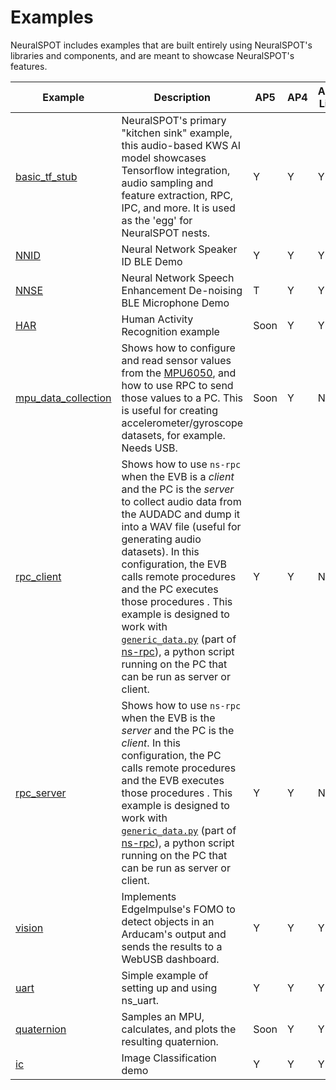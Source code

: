 # Examples

NeuralSPOT includes examples that are built entirely using NeuralSPOT's libraries and components, and are meant to showcase NeuralSPOT's features.

| Example                                                      | Description                                                  | AP5  | AP4  | AP4 Lite | AP3  |
| ------------------------------------------------------------ | ------------------------------------------------------------ | ---- | ---- | -------- | ---- |
| [basic_tf_stub](https://github.com/AmbiqAI/neuralSPOT/tree/main/examples/basic_tf_stub) | NeuralSPOT's primary "kitchen sink" example, this audio-based KWS AI model showcases Tensorflow integration, audio sampling and feature extraction, RPC, IPC, and more. It is used as the 'egg' for NeuralSPOT nests. | Y    | Y    | Y        | Y    |
| [NNID](https://github.com/AmbiqAI/neuralSPOT/tree/main/examples/nnid) | Neural Network Speaker ID BLE Demo                           | Y    | Y    | Y        | Y    |
| [NNSE](https://github.com/AmbiqAI/neuralSPOT/tree/main/examples/nnse) | Neural Network Speech Enhancement De-noising BLE Microphone Demo | T    | Y    | Y        | N    |
| [HAR](https://github.com/AmbiqAI/neuralSPOT/tree/main/examples/har) | Human Activity Recognition example                           | Soon | Y    | Y        | Y    |
| [mpu_data_collection](https://github.com/AmbiqAI/neuralSPOT/tree/main/examples/mpu_data_collection) | Shows how to configure and read sensor values from the [MPU6050](https://github.com/AmbiqAI/neuralSPOT/tree/main/neuralspot/ns-i2c), and how to use RPC to send those values to a PC. This is useful for creating accelerometer/gyroscope datasets, for example. Needs USB. | Soon | Y    | N        | N    |
| [rpc_client](https://github.com/AmbiqAI/neuralSPOT/tree/main/examples/rpc_client) | Shows how to use `ns-rpc` when the EVB is a *client* and the PC is the *server* to collect audio data from the AUDADC and dump it into a WAV file (useful for generating audio datasets). In this configuration, the EVB calls remote procedures and the PC executes those procedures . This example is designed to work with [`generic_data.py`](https://github.com/AmbiqAI/neuralSPOT/blob/main/neuralspot/ns-rpc/python/ns-rpc-genericdata/generic_data.py) (part of [ns-rpc](https://github.com/AmbiqAI/neuralSPOT/tree/main/neuralspot/ns-rpc)), a python script running on the PC that can be run as server or client. | Y    | Y    | N        | N    |
| [rpc_server](https://github.com/AmbiqAI/neuralSPOT/tree/main/examples/rpc_server) | Shows how to use `ns-rpc` when the EVB is the *server* and the PC is the *client*. In this configuration, the PC calls remote procedures and the EVB executes those procedures . This example is designed to work with [`generic_data.py`](https://github.com/AmbiqAI/neuralSPOT/blob/main/neuralspot/ns-rpc/python/ns-rpc-genericdata/generic_data.py) (part of [ns-rpc](https://github.com/AmbiqAI/neuralSPOT/tree/main/neuralspot/ns-rpc)), a python script running on the PC that can be run as server or client. | Y    | Y    | N        | N    |
| [vision](https://github.com/AmbiqAI/neuralSPOT/tree/main/examples/vision) | Implements EdgeImpulse's FOMO to detect objects in an Arducam's output and sends the results to a WebUSB dashboard. | Y    | Y    | Y        | N    |
| [uart](https://github.com/AmbiqAI/neuralSPOT/tree/main/examples/uart) | Simple example of setting up and using ns_uart.              | Y    | Y    | Y        | Y    |
| [quaternion](https://github.com/AmbiqAI/neuralSPOT/tree/main/examples/quaternion) | Samples an MPU, calculates, and plots the resulting quaternion. | Soon | Y    | Y        | Y    |
| [ic](https://github.com/AmbiqAI/neuralSPOT/tree/main/examples/ic) | Image Classification demo                                    | Y    | Y    | Y        | N    |

